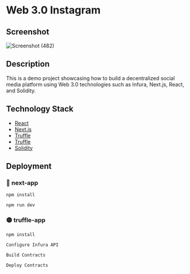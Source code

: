 # Web 3.0 Instagram

## Screenshot
![Screenshot (482)](https://user-images.githubusercontent.com/78017471/221431120-4dc3e665-863d-43c7-87b7-f23eceeb3ed2.png)

## Description
This is a demo project showcasing how to build a decentralized social media platform using Web 3.0 technologies such as Infura, Next.js, React, and Solidity.

## Technology Stack
- [React](https://reactjs.org/)
- [Next.js](https://nextjs.org/)
- [Truffle](https://trufflesuite.com/truffle/)
- [Truffle](https://trufflesuite.com/ganache/)
- [Solidity](https://soliditylang.org/)

## Deployment

### 🔵 next-app
```
npm install
```
```
npm run dev
```

### 🟡 truffle-app
```
npm install
```
```
Configure Infura API
```
```
Build Contracts
```
```
Deploy Contracts
```
